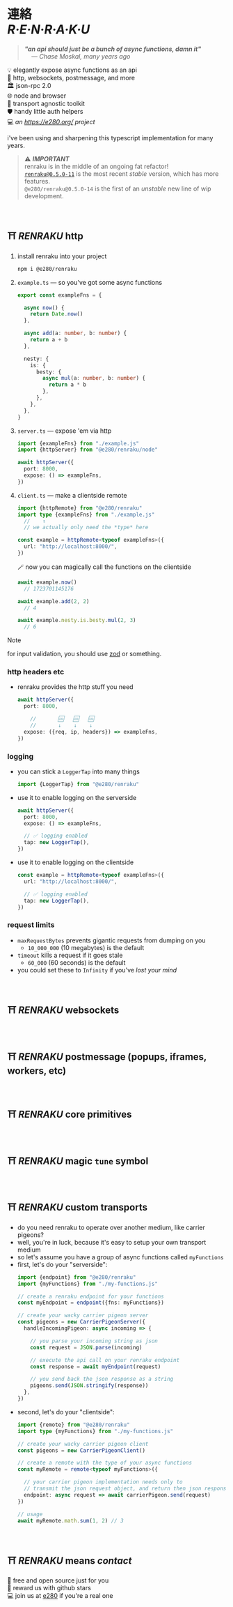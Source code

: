 
# 連絡 <br/> ***R·E·N·R·A·K·U***

> ***"an api should just be a bunch of async functions, damn it"***  
> &nbsp; &nbsp; — *Chase Moskal, many years ago*

💡 elegantly expose async functions as an api  
🔌 http, websockets, postmessage, and more  
🏛️ json-rpc 2.0  
🌐 node and browser  
🚚 transport agnostic toolkit  
🛡️ handy little auth helpers  
💻 *an https://e280.org/ project*  

i've been using and sharpening this typescript implementation for many years.

> ⚠️ ***IMPORTANT***  
> renraku is in the middle of an ongoing fat refactor!  
> [`renraku@0.5.0-11`](https://www.npmjs.com/package/renraku/v/0.5.0-11) is the most recent *stable* version, which has more features.  
> `@e280/renraku@0.5.0-14` is the first of an *unstable* new line of wip development.  

<br/>

## ⛩️ *RENRAKU* http

1. install renraku into your project
    ```sh
    npm i @e280/renraku
    ```
1. `example.ts` — so you've got some async functions
    ```ts
    export const exampleFns = {

      async now() {
        return Date.now()
      },

      async add(a: number, b: number) {
        return a + b
      },

      nesty: {
        is: {
          besty: {
            async mul(a: number, b: number) {
              return a * b
            },
          },
        },
      },
    }
    ```
1. `server.ts` — expose 'em via http
    ```ts
    import {exampleFns} from "./example.js"
    import {httpServer} from "@e280/renraku/node"

    await httpServer({
      port: 8000,
      expose: () => exampleFns,
    })
    ```
1. `client.ts` — make a clientside remote
    ```ts
    import {httpRemote} from "@e280/renraku"
    import type {exampleFns} from "./example.js"
      //    ↑
      // we actually only need the *type* here

    const example = httpRemote<typeof exampleFns>({
      url: "http://localhost:8000/",
    })
    ```
    🪄 now you can magically call the functions on the clientside
    ```ts
    await example.now()
      // 1723701145176

    await example.add(2, 2)
      // 4

    await example.nesty.is.besty.mul(2, 3)
      // 6
    ```

> [!NOTE]
> for input validation, you should use [zod](https://github.com/colinhacks/zod) or something.

### http headers etc
- renraku provides the http stuff you need
  ```ts
  await httpServer({
    port: 8000,

      //       🆒   🆒   🆒
      //       ↓    ↓    ↓
    expose: ({req, ip, headers}) => exampleFns,
  })
  ```

### logging
- you can stick a `LoggerTap` into many things
  ```ts
  import {LoggerTap} from "@e280/renraku"
  ```
- use it to enable logging on the serverside
  ```ts
  await httpServer({
    port: 8000,
    expose: () => exampleFns,

    // ✅ logging enabled
    tap: new LoggerTap(),
  })
  ```
- use it to enable logging on the clientside
  ```ts
  const example = httpRemote<typeof exampleFns>({
    url: "http://localhost:8000/",

    // ✅ logging enabled
    tap: new LoggerTap(),
  })
  ```

### request limits
- `maxRequestBytes` prevents gigantic requests from dumping on you
  - `10_000_000` (10 megabytes) is the default
- `timeout` kills a request if it goes stale
  - `60_000` (60 seconds) is the default
- you could set these to `Infinity` if you've *lost your mind*

<br/>

## ⛩️ *RENRAKU* websockets

<br/>

## ⛩️ *RENRAKU* postmessage (popups, iframes, workers, etc)

<br/>

## ⛩️ *RENRAKU* core primitives

<br/>

## ⛩️ *RENRAKU* magic `tune` symbol

<br/>

## ⛩️ *RENRAKU* custom transports
- do you need renraku to operate over another medium, like carrier pigeons?
- well, you're in luck, because it's easy to setup your own transport medium
- so let's assume you have a group of async functions called `myFunctions`
- first, let's do your "serverside":
  ```ts
  import {endpoint} from "@e280/renraku"
  import {myFunctions} from "./my-functions.js"

  // create a renraku endpoint for your functions
  const myEndpoint = endpoint({fns: myFunctions})

  // create your wacky carrier pigeon server
  const pigeons = new CarrierPigeonServer({
    handleIncomingPigeon: async incoming => {

      // you parse your incoming string as json
      const request = JSON.parse(incoming)

      // execute the api call on your renraku endpoint
      const response = await myEndpoint(request)

      // you send back the json response as a string
      pigeons.send(JSON.stringify(response))
    },
  })
  ```
- second, let's do your "clientside":
  ```ts
  import {remote} from "@e280/renraku"
  import type {myFunctions} from "./my-functions.js"

  // create your wacky carrier pigeon client
  const pigeons = new CarrierPigeonClient()

  // create a remote with the type of your async functions
  const myRemote = remote<typeof myFunctions>({

    // your carrier pigeon implementation needs only to
    // transmit the json request object, and return then json response object
    endpoint: async request => await carrierPigeon.send(request)
  })

  // usage
  await myRemote.math.sum(1, 2) // 3
  ```

<br/>

## ⛩️ *RENRAKU* means *contact*

💖 free and open source just for you  
🌟 reward us with github stars  
💻 join us at [e280](https://e280.org/) if you're a real one  

